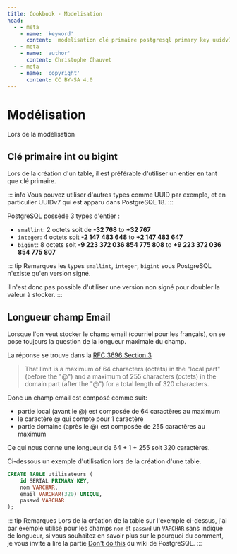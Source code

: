 ```yaml
---
title: Cookbook - Modelisation
head:
  - - meta
    - name: 'keyword'
      content:  modelisation clé primaire postgresql primary key uuidv7
  - - meta
    - name: 'author'
      content: Christophe Chauvet
  - - meta
    - name: 'copyright'
      content: CC BY-SA 4.0
---
```


# Modélisation

Lors de la modélisation 

## Clé primaire int ou bigint

Lors de la création d'un table, il est préférable d'utiliser un entier en tant que clé primaire.

::: info 
Vous pouvez utiliser d'autres types comme UUID par exemple, et en particulier UUIDv7 qui est apparu dans PostgreSQL 18. 
:::

PostgreSQL possède 3 types d'entier :

* `smallint`: 2 octets soit de **-32 768** to **+32 767**
* `integer`: 4 octets soit **-2 147 483 648** to **+2 147 483 647**
* `bigint`: 8 octets soit **-9 223 372 036 854 775 808** to **+9 223 372 036 854 775 807**

::: tip Remarques
les types `smallint`, `integer`, `bigint` sous PostgreSQL n'existe qu'en version signé.

il n'est donc pas possible d'utiliser une version non signé pour doubler la valeur à stocker.
:::

## Longueur champ Email

Lorsque l'on veut stocker le champ email (courriel pour les français), on se pose toujours la question de la longueur maximale du champ.

La réponse se trouve dans la [RFC 3696 Section 3](https://datatracker.ietf.org/doc/html/rfc3696#section-3 "RFC3996 Section 3")

> That limit is a maximum of 64 characters (octets) in the "local part" (before the "@")
> and a maximum of 255 characters (octets) in the domain part (after the "@")
> for a total length of 320 characters.

Donc un champ email est composé comme suit:

* partie local (avant le @) est composée de 64 caractères au maximum
* le caractère @ qui compte pour 1 caractère
* partie domaine (après le @) est composée de 255 caractères au maximum

Ce qui nous donne une longueur de 64 + 1 + 255 soit 320 caractères.

Ci-dessous un exemple d'utilisation lors de la création d'une table.

```sql
CREATE TABLE utilisateurs (
    id SERIAL PRIMARY KEY,
    nom VARCHAR,
    email VARCHAR(320) UNIQUE,
    passwd VARCHAR
);
```

::: tip Remarques
Lors de la création de la table sur l'exemple ci-dessus, j'ai par exemple utilisé pour les champs `nom` et `passwd`
un `VARCHAR` sans indiqué de longueur, si vous souhaitez en savoir plus sur le pourquoi du comment, 
je vous invite a lire la partie [Don't do this](https://wiki.postgresql.org/wiki/Don%27t_Do_This#Don't_use_varchar(n)_by_default "Wiki PostgreSQL don't do this") 
du wiki de PostgreSQL.
:::



